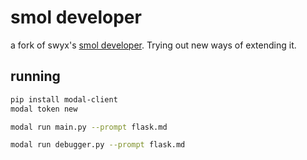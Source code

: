 # smol developer

a fork of swyx's [smol developer](https://github.com/smol-ai/developer). Trying out new ways of extending it.


## running

```bash
pip install modal-client
modal token new

modal run main.py --prompt flask.md

modal run debugger.py --prompt flask.md
```